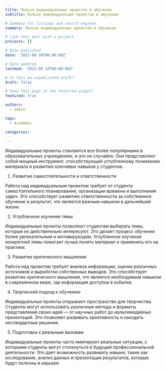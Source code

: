 ```yaml
---
title: Польза индивидуальных проектов в обучении
subtitle: Польза индивидуальных проектов в обучении

# Summary for listings and search engines
summary: Польза индивидуальных проектов в обучении

# Link this post with a project
projects: []

# Date published
date: '2023-09-10T00:00:00Z'

# Date updated
lastmod: '2023-09-10T00:00:00Z'

# Is this an unpublished draft?
draft: false

# Show this page in the Featured widget?
featured: true

authors:
  - admin

tags:
  - Academic

categories:
  
---
```


Индивидуальные проекты становятся все более популярными в образовательных учреждениях, и это не случайно. Они представляют собой мощный инструмент, способствующий углубленному пониманию материала и развитию ключевых навыков у студентов.

1. Развитие самостоятельности и ответственности

Работа над индивидуальным проектом требует от студента самостоятельного планирования, организации времени и выполнения задач. Это способствует развитию ответственности за собственное обучение и результат, что является важным навыком в дальнейшей жизни.

2. Углубленное изучение темы

Индивидуальные проекты позволяют студентам выбирать темы, которые их действительно интересуют. Это делает процесс обучения более увлекательным и мотивирующим. Углубленное изучение конкретной темы помогает лучше понять материал и применить его на практике.

3. Развитие критического мышления

Работа над проектом требует анализа информации, оценки различных источников и выработки собственных выводов. Это способствует развитию критического мышления, что является необходимым навыком в современном мире, где информация доступна в избытке.

4. Творческий подход к обучению

Индивидуальные проекты открывают пространство для творчества. Студенты могут использовать различные методы и форматы представления своих идей — от научных работ до мультимедийных презентаций. Это позволяет развивать креативность и находить нестандартные решения.

5. Подготовка к реальным вызовам

Индивидуальные проекты часто имитируют реальные ситуации, с которыми студенты могут столкнуться в будущей профессиональной деятельности. Это дает возможность развивать навыки, такие как исследование, анализ данных и презентация результатов, которые будут полезны в карьере.

